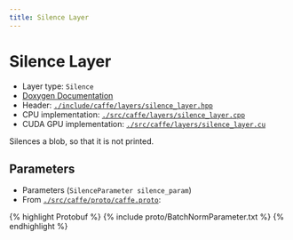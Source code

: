 ```yaml
---
title: Silence Layer
---
```


# Silence Layer

* Layer type: `Silence`
* [Doxygen Documentation](http://caffe.berkeleyvision.org/doxygen/classcaffe_1_1SilenceLayer.html)
* Header: [`./include/caffe/layers/silence_layer.hpp`](https://github.com/BVLC/caffe/blob/master/include/caffe/layers/silence_layer.hpp)
* CPU implementation: [`./src/caffe/layers/silence_layer.cpp`](https://github.com/BVLC/caffe/blob/master/src/caffe/layers/silence_layer.cpp)
* CUDA GPU implementation: [`./src/caffe/layers/silence_layer.cu`](https://github.com/BVLC/caffe/blob/master/src/caffe/layers/silence_layer.cu)

Silences a blob, so that it is not printed.

## Parameters

* Parameters (`SilenceParameter silence_param`)
* From [`./src/caffe/proto/caffe.proto`](https://github.com/BVLC/caffe/blob/master/src/caffe/proto/caffe.proto):

{% highlight Protobuf %}
{% include proto/BatchNormParameter.txt %}
{% endhighlight %}

